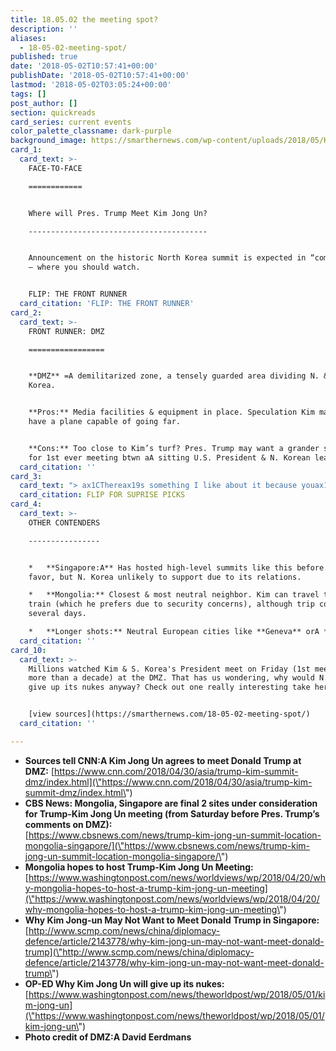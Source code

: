 ```yaml
---
title: 18.05.02 the meeting spot?
description: ''
aliases:
  - 18-05-02-meeting-spot/
published: true
date: '2018-05-02T10:57:41+00:00'
publishDate: '2018-05-02T10:57:41+00:00'
lastmod: '2018-05-02T03:05:24+00:00'
tags: []
post_author: []
section: quickreads
card_series: current events
color_palette_classname: dark-purple
background_image: https://smarthernews.com/wp-content/uploads/2018/05/Kim_Jong-un_Portrait.jpg
card_1:
  card_text: >-
    FACE-TO-FACE

    ============


    Where will Pres. Trump Meet Kim Jong Un?

    ----------------------------------------


    Announcement on the historic North Korea summit is expected in “coming days”
    – where you should watch.


    FLIP: THE FRONT RUNNER
  card_citation: 'FLIP: THE FRONT RUNNER'
card_2:
  card_text: >-
    FRONT RUNNER: DMZ

    =================


    **DMZ** =A demilitarized zone, a tensely guarded area dividing N. & S.
    Korea.


    **Pros:** Media facilities & equipment in place. Speculation Kim may not
    have a plane capable of going far.


    **Cons:** Too close to Kim’s turf? Pres. Trump may want a grander setting
    for 1st ever meeting btwn aA sitting U.S. President & N. Korean leader.
  card_citation: ''
card_3:
  card_text: "> ax1CThereax19s something I like about it because youax19re there, youax19re actually there. …if things work out, thereax19s a great celebration to be had, on the site,A not in a third-party country.ax1Dn> n> Pres. Trump on meeting Kim at DMZ (4/30/18)nnFLIP FOR SUPRISE PICKS"
  card_citation: FLIP FOR SUPRISE PICKS
card_4:
  card_text: >-
    OTHER CONTENDERS

    ----------------


    *   **Singapore:A** Has hosted high-level summits like this before. U.S. in
    favor, but N. Korea unlikely to support due to its relations.

    *   **Mongolia:** Closest & most neutral neighbor. Kim can travel there via
    train (which he prefers due to security concerns), although trip could take
    several days.

    *   **Longer shots:** Neutral European cities like **Geneva** orA **Oslo.**
  card_citation: ''
card_10:
  card_text: >-
    Millions watched Kim & S. Korea's President meet on Friday (1st meeting in
    more than a decade) at the DMZ. That has us wondering, why would N. Korea
    give up its nukes anyway? Check out one really interesting take here:


    [view sources](https://smarthernews.com/18-05-02-meeting-spot/)
  card_citation: ''

---
```

*   **Sources tell CNN:A Kim Jong Un agrees to meet Donald Trump at DMZ:** [https://www.cnn.com/2018/04/30/asia/trump-kim-summit-dmz/index.html](\"https://www.cnn.com/2018/04/30/asia/trump-kim-summit-dmz/index.html\")
*   **CBS News: Mongolia, Singapore are final 2 sites under consideration for Trump-Kim Jong Un meeting (from Saturday before Pres. Trump’s comments on DMZ):**  
    [https://www.cbsnews.com/news/trump-kim-jong-un-summit-location-mongolia-singapore/](\"https://www.cbsnews.com/news/trump-kim-jong-un-summit-location-mongolia-singapore/\")
*   ****Mongolia hopes to host Trump-Kim Jong Un Meeting:**** [https://www.washingtonpost.com/news/worldviews/wp/2018/04/20/why-mongolia-hopes-to-host-a-trump-kim-jong-un-meeting](\"https://www.washingtonpost.com/news/worldviews/wp/2018/04/20/why-mongolia-hopes-to-host-a-trump-kim-jong-un-meeting\")
*   **Why Kim Jong-un May Not Want to Meet Donald Trump in Singapore:** [http://www.scmp.com/news/china/diplomacy-defence/article/2143778/why-kim-jong-un-may-not-want-meet-donald-trump](\"http://www.scmp.com/news/china/diplomacy-defence/article/2143778/why-kim-jong-un-may-not-want-meet-donald-trump\")
*   ****OP-ED Why Kim Jong Un will give up its nukes:**** [https://www.washingtonpost.com/news/theworldpost/wp/2018/05/01/kim-jong-un](\"https://www.washingtonpost.com/news/theworldpost/wp/2018/05/01/kim-jong-un\")
*   **Photo credit of DMZ:A David Eerdmans**